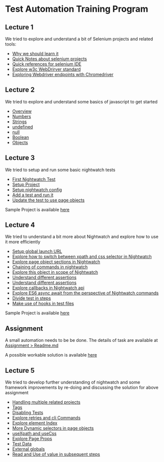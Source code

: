 # Test Automation Training Program

## Lecture 1

We tried to explore and understand a bit of Selenium projects and related tools:

* [Why we should learn it](01_Intro/00_Why_Learn_About_Under_The_Hood)
* [Quick Notes about selenium projects](01_Intro/01_Selenium_Projects)
* [Quick references for selenium IDE](01_Intro/02_Selenium_IDE)
* [Explore w3c WebDrirver standard](01_Intro/03_W3C_WebDriver/)
* [Exploring Webdriver endpoints with Chromedriver](01_Intro/03_W3C_WebDriver/README.md#chromedriver)

## Lecture 2

We tried to explore and understand some basics of javascript to get started

* [Overview](02_javascript/00_A_Quick_Survey_of_the_Language/README.md)
* [Numbers](02_javascript/00_A_Quick_Survey_of_the_Language/README.md#number)
* [Strings](02_javascript/00_A_Quick_Survey_of_the_Language/README.md#string)
* [undefined](02_javascript/00_A_Quick_Survey_of_the_Language/README.md#undefined)
* [null](02_javascript/00_A_Quick_Survey_of_the_Language/README.md#null)
* [Boolean](02_javascript/00_A_Quick_Survey_of_the_Language/README.md#booleans)
* [Objects](02_javascript/00_A_Quick_Survey_of_the_Language/README.md#object)

## Lecture 3

We tried to setup and run some basic nightwatch tests

* [First Nightwatch Test](03_Nightwatch/01_Getting_Started)
* [Setup Project](03_Nightwatch/01_Getting_Started/README.md#set-up-project)
* [Setup nightwatch config](03_Nightwatch/01_Getting_Started/README.md#setup-nightwatch-config)
* [Add a test and run it](03_Nightwatch/01_Getting_Started/README.md#add-a-test-and-run-it)
* [Update the test to use page objects](03_Nightwatch/01_Getting_Started/README.md#update-the-test-to-use-page-objects)

Sample Project is available [here](03_Nightwatch/01_Getting_Started/Sample_Project)

## Lecture 4

We tried to understand a bit more about Nightwatch and explore how to use it more efficiently

* [Setup global launch URL](03_Nightwatch/02_Going_Futher_With_Nightwatch)
* [Explore how to switch between xpath and css selector in Nightwatch](03_Nightwatch/02_Going_Futher_With_Nightwatch/README.md#explore-different-locate-strategies)
* [Explore page object sections in Nightwatch](03_Nightwatch/02_Going_Futher_With_Nightwatch/README.md#explore-page-object-sections)
* [Chaining of commands in nightwatch](03_Nightwatch/02_Going_Futher_With_Nightwatch/README.md#chaining-of-commands)
* [Explore this object in scope of Nightwatch](03_Nightwatch/02_Going_Futher_With_Nightwatch/README.md#explore-this-object)
* [Understand different assertions](03_Nightwatch/02_Going_Futher_With_Nightwatch/README.md#understand-different-assertions)
* [Understand different assertions](03_Nightwatch/02_Going_Futher_With_Nightwatch/README.md#understand-different-assertions)
* [Explore callbacks in Nightwatch api](03_Nightwatch/02_Going_Futher_With_Nightwatch/README.md#explore-callbacks)
* [Explore ES6 async await from the perspective of Nightwatch commands](03_Nightwatch/02_Going_Futher_With_Nightwatch/README.md#explore-es6-async-await)
* [Divide test in steps](03_Nightwatch/02_Going_Futher_With_Nightwatch/README.md#divide-test-in-steps)
* [Make use of hooks in test files](03_Nightwatch/02_Going_Futher_With_Nightwatch/README.md#make-use-of-hooks)

Sample Project is available [here](03_Nightwatch/02_Going_Futher_With_Nightwatch/Sample_Project)

## Assignment

A small automation needs to be be done. The details of task are available at [Assignment > Readme.md](03_Nightwatch/03_Assignment_01/README.md)

A possible workable solution is available [here](03_Nightwatch/03_Assignment_01/Possible_solution)


## Lecture 5

We tried to develop further understanding of nightwatch and some framework improvements by re-doing and discussing the solution for above assignment

* [Handling multiple related projects](03_Nightwatch/04_Some_Framework_Improvements/README.md#handling-multiple-related-projects)
* [Tags](03_Nightwatch/04_Some_Framework_Improvements/README.md#tags)
* [Disabling Tests](03_Nightwatch/04_Some_Framework_Improvements/README.md#disabling-tests)
* [Explore retries and cli Commands](03_Nightwatch/04_Some_Framework_Improvements/README.md#retries-and-other-cli-commands)
* [Explore element Index](03_Nightwatch/04_Some_Framework_Improvements/README.md#retries-and-other-cli-commands)
* [More Dynamic selectors in page objects](03_Nightwatch/04_Some_Framework_Improvements/README.md#more-dynamic-selectors)
* [useXpath and useCss](03_Nightwatch/04_Some_Framework_Improvements/README.md#usexpath-and-usecss)
* [Explore Page Props](03_Nightwatch/04_Some_Framework_Improvements/README.md#explore-page-props)
* [Test Data](03_Nightwatch/04_Some_Framework_Improvements/README.md#test-data)
* [External globals](03_Nightwatch/04_Some_Framework_Improvements/README.md#external-globals)
* [Read and Use of value in subsequent steps](03_Nightwatch/04_Some_Framework_Improvements/README.md#read-and-use-value)
